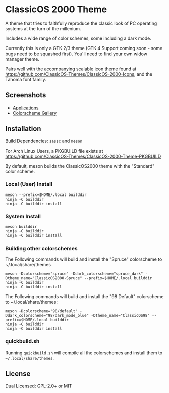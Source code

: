 # ClassicOS 2000 Theme

A theme that tries to faithfully reproduce the classic look of PC operating systems at the turn of the millenium.

Includes a wide range of color schemes, some including a dark mode.

Currently this is only a GTK 2/3 theme (GTK 4 Support coming soon - some bugs need to be squashed first). You'll need to find your own widow manager theme.

Pairs well with the accompanying scalable icon theme found at https://github.com/ClassicOS-Themes/ClassicOS-2000-Icons, and the Tahoma font family.

## Screenshots

 - [Applications](screenshots/applications/README.md)
 - [Colorscheme Gallery](screenshots/colorschemes/README.md)

## Installation

Build Dependencies: `sassc` and `meson`

For Arch Linux Users, a PKGBUILD file exists at https://github.com/ClassicOS-Themes/ClassicOS-2000-Theme-PKGBUILD

By default, meson builds the ClassicOS2000 theme with the "Standard" color scheme.

### Local (User) Install ####
```
meson --prefix=$HOME/.local builddir
ninja -C builddir
ninja -C builddir install
```

### System Install ####

```
meson builddir
ninja -C builddir
ninja -C builddir install
```

### Building other colorschemes

The Following commands will build and install the "Spruce" colorscheme to ~/.local/share/themes

```
meson -Dcolorscheme="spruce" -Ddark_colorscheme="spruce_dark" -Dtheme_name="ClassicOS2000-Spruce" --prefix=$HOME/.local builddir
ninja -C builddir
ninja -C builddir install
```

The Following commands will build and install the "98 Default" colorscheme to ~/.local/share/themes:

```
meson -Dcolorscheme="98/default" -Ddark_colorscheme="98/dark_mode_blue" -Dtheme_name="ClassicOS98" --prefix=$HOME/.local builddir
ninja -C builddir
ninja -C builddir install
```

### quickbuild.sh

Running `quickbuild.sh` will compile all the colorschemes and install them to `~/.local/share/themes`.

## License

Dual Licensed: GPL-2.0+ or MIT